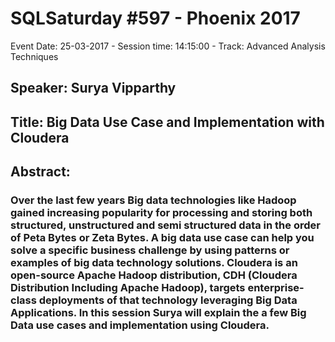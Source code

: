 # SQLSaturday #597 - Phoenix 2017
Event Date: 25-03-2017 - Session time: 14:15:00 - Track: Advanced Analysis Techniques
## Speaker: Surya Vipparthy
## Title: Big Data Use Case and Implementation with Cloudera
## Abstract:
### Over the last few years Big data technologies like Hadoop  gained increasing popularity for processing and storing both structured, unstructured and semi structured data in the order of Peta Bytes or Zeta Bytes. A big data use case can help you solve a specific business challenge by using patterns or examples of big data technology solutions. Cloudera is an open-source Apache Hadoop distribution, CDH (Cloudera Distribution Including Apache Hadoop), targets enterprise-class deployments of that technology leveraging Big Data Applications. In this session Surya will explain the a few Big Data use cases and implementation using Cloudera.
